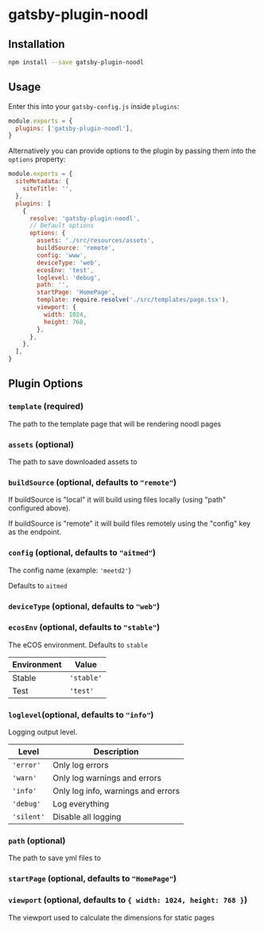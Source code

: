 # gatsby-plugin-noodl

## Installation

```bash
npm install --save gatsby-plugin-noodl
```

## Usage

Enter this into your `gatsby-config.js` inside `plugins`:

```js
module.exports = {
  plugins: ['gatsby-plugin-noodl'],
}
```

Alternatively you can provide options to the plugin by passing them into the `options` property:

```js
module.exports = {
  siteMetadata: {
    siteTitle: '',
  },
  plugins: [
    {
      resolve: 'gatsby-plugin-noodl',
      // Default options
      options: {
        assets: './src/resources/assets',
        buildSource: 'remote',
        config: 'www',
        deviceType: 'web',
        ecosEnv: 'test',
        loglevel: 'debug',
        path: '',
        startPage: 'HomePage',
        template: require.resolve('./src/templates/page.tsx'),
        viewport: {
          width: 1024,
          height: 768,
        },
      },
    },
  ],
}
```

## Plugin Options

### `template` (required)

The path to the template page that will be rendering noodl pages

### `assets` (optional)

The path to save downloaded assets to

### `buildSource` (optional, defaults to `"remote"`)

If buildSource is "local" it will build using files locally (using "path" configured above).

If buildSource is "remote" it will build files remotely using the "config" key as the endpoint.

### `config` (optional, defaults to `"aitmed"`)

The config name (example: `'meetd2'`)

Defaults to `aitmed`

### `deviceType` (optional, defaults to `"web"`)

### `ecosEnv` (optional, defaults to `"stable"`)

The eCOS environment. Defaults to `stable`

| Environment | Value      |
| ----------- | ---------- |
| Stable      | `'stable'` |
| Test        | `'test'`   |

### `loglevel`(optional, defaults to `"info"`)

Logging output level.

| Level      | Description                        |
| ---------- | ---------------------------------- |
| `'error'`  | Only log errors                    |
| `'warn'`   | Only log warnings and errors       |
| `'info'`   | Only log info, warnings and errors |
| `'debug'`  | Log everything                     |
| `'silent'` | Disable all logging                |

### `path` (optional)

The path to save yml files to

### `startPage` (optional, defaults to `"HomePage"`)

### `viewport` (optional, defaults to `{ width: 1024, height: 768 }`)

The viewport used to calculate the dimensions for static pages
